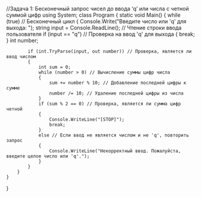 //Задача 1: Бесконечный запрос чисел до ввода ‘q’ или числа с четной суммой цифр
using System;
class Program
{
    static void Main()
    {
        while (true) // Бесконечный цикл
        {
            Console.Write("Введите число или 'q' для выхода: ");
            string input = Console.ReadLine(); // Чтение строки ввода пользователя
            if (input == "q") // Проверка на ввод 'q' для выхода
            {
                break;
            }
            int number;

            if (int.TryParse(input, out number)) // Проверка, является ли ввод числом
            {
                int sum = 0;
                while (number > 0) // Вычисление суммы цифр числа
                {
                    sum += number % 10; // Добавление последней цифры к сумме
                    number /= 10; // Удаление последней цифры из числа
                }
                if (sum % 2 == 0) // Проверка, является ли сумма цифр четной
                {
                    Console.WriteLine("[STOP]");
                    break;
                }
                else // Если ввод не является числом и не 'q', повторить запрос
                {
                    Console.WriteLine("Некорректный ввод. Пожалуйста, введите целое число или 'q'.");
                }
            }
        }
    }
}
